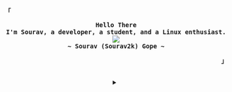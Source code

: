 <!-- Profile -->
<p align="left"><strong><samp>「</samp></strong></p>
  <p align="center">
    <samp>
      <b>
        Hello There
      <br>
        I'm Sourav, a developer, a student, and a Linux enthusiast.
      </b>
      <br>
        <image src="https://readme-typing-svg.herokuapp.com?font=Fira+Code&weight=800&pause=1000&color=FBF1C7&center=true&width=435&lines=%E7%A7%81+++%E6%9D%A5%E3%81%A6+++%E7%94%9F%E3%81%8D%E3%81%A6%E3%81%84%E3%82%8B+++%E3%81%AE%E4%B8%AD%E3%81%AB++%E7%A7%8B+++%E6%99%82%E9%96%93.+;I+come+alive+in+the+Fall+Time.">
      <br>
      <b>
        ~ Sourav (Sourav2k) Gope ~
      </b>
    </samp>
  </p>
<p align="right"><strong><samp>」</samp></strong></p>

<br>

<details align="center">
<summary></summary>

<h2></h2><br>

<!-- Contact Me -->
<p align="center">
  <samp>
    [<a href="https://twitter.com/thefallnn">twitter</a>]
    [<a href="https://matrix.to/#/@thefallnn:matrix.org">matrix</a>] <!-- we cannot change our username on matrix it seems -->
    [<a href="mailto:thefallnn@gmail.com">e-mail</a>]
  </samp>
</p>

<h2></h2><br>

<!-- Github Stats -->
<p align="center">
  <samp>
    <img src="https://komarev.com/ghpvc/?username=thefallnn&label=Profile+Views&color=grey" alt="thefallnn" /> 
  </samp>
</p>
<p align="center">
  <samp>
    <details>
      <summary>My Profile Stats</summary>
        <br>
        <img alt="GitHub Stats" src="https://github-readme-stats.vercel.app/api?username=thefallnn&show_icons=true&include_all_commits=true&count_private=true&hide=issues&hide_border=true&theme=tokyonight"/>
    </details>
    <details> 
      <summary>My Most Used Languages</summary>
        <br>
        <img alt="Top Language" src="https://github-readme-stats.vercel.app/api/top-langs/?username=thefallnn&layout=compact&hide_border=true&theme=tokyonight"/>
        <br>
        <b>Note:</b> Top languages is only a metric of the languages my public code consists of and doesn't reflect experience or skill level.
    </details>
  </samp>
</p>

<h2></h2><br>

<!-- GPG Keys -->

```sh
curl -sS https://github.com/thefallnn.gpg | gpg --import
```
```console
5832 AFB7 7568 057B 7BFB  A889 0E29 B01F CE57 3C66
```

</details>


